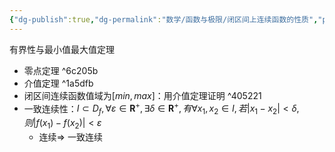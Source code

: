 ```yaml
---
{"dg-publish":true,"dg-permalink":"数学/函数与极限/闭区间上连续函数的性质","permalink":"/数学/函数与极限/闭区间上连续函数的性质/","dgHomeLink":true,"dgPassFrontmatter":false}
---
```



有界性与最小值最大值定理
- 零点定理 ^6c205b
- 介值定理 ^1a5dfb
- 闭区间连续函数值域为$[min,max]$：用介值定理证明 ^405221
- 一致连续性：$I\subset D_f,\forall \varepsilon \in \mathbf R^+,\exists \delta \in \mathbf R^+, 有 \forall x_1,x_2 \in I, 若|x_1-x_2|<\delta,则|f(x_1)-f(x_2)|<\varepsilon$
	- 连续$\Rightarrow$ 一致连续
 